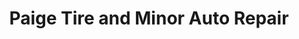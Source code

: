 ---
title: "Paige Tire and Minor Auto Repair"
url: /paige/paige-tire-and-minor-auto-repair/
shop: tyres
---